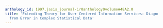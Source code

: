 ```yaml
---
anthology_id: 1997.jasis_journal-ir0anthology0volumeA48A2.0
title: 'Extending Theory for User-Centered Information Services: Diagnosing and Learning
  from Error in Complex Statistical Data'
---
```

